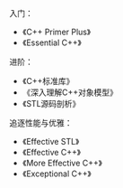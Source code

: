 入门：

- 《C++ Primer Plus》
- 《Essential C++》

进阶：

- 《C++标准库》
- 《深入理解C++对象模型》
- 《STL源码剖析》

追逐性能与优雅：

- 《Effective STL》
- 《Effective C++》
- 《More Effective C++》
- 《Exceptional C++》